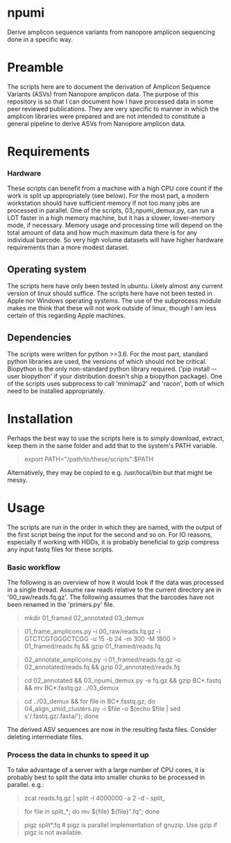 # npumi
Derive amplicon sequence variants from nanopore amplicon sequencing done in a specific way.

# Preamble
The scripts here are to document the derivation of Amplicon Sequence Variants (ASVs) from Nanopore amplicon data. The purpose of this repository is so that I can document how I have processed data in some peer reviewed publications. They are very specific to manner in which the amplicon libraries were prepared and are not intended to constitute a general pipeline to derive ASVs from Nanopore amplicon data.

# Requirements
### Hardware
These scripts can benefit from a machine with a high CPU core count if the work is split up appropriately (see below). For the most part, a modern workstation should have sufficient memory if not too many jobs are processed in parallel. One of the scripts, 03_npumi_demux.py, can run a LOT faster in a high memory machine, but it has a slower, lower-memory mode, if necessary. Memory usage and processing time will depend on the total amount of data and how much maximum data there is for any individual barcode. So very high volume datasets will have higher hardware requirements than a more modest dataset.

## Operating system
The scripts here have only been tested in ubuntu. Likely almost any current version of linux should suffice. The scripts here have not been tested in Apple nor Windows operating systems. The use of the subprocess module makes me think that these will not work outside of linux, though I am less certain of this regarding Apple machines.

## Dependencies
The scripts were written for python >=3.6. For the most part, standard python libraries are used, the versions of which should not be critical. Biopython is the only non-standard python library required. ('pip install --user biopython' if your distribution doesn't ship a biopython package). One of the scripts uses subprocess to call 'minimap2' and 'racon', both of which need to be installed appropriately.
        

# Installation
Perhaps the best way to use the scripts here is to simply download, extract, keep them in the same folder and add that to the system's PATH variable.
> export PATH="/path/to/these/scripts":$PATH

Alternatively, they may be copied to e.g. /usr/local/bin but that might be messy.


# Usage
The scripts are run in the order in which they are named, with the output of the first script being the input for the second and so on. For IO reasons, especially if working with HDDs, it is probably beneficial to gzip compress any input fastq files for these scripts.

### Basic workflow
The following is an overview of how it would look if the data was processed in a single thread.
Assume raw reads relative to the current directory are in '00_raw/reads.fq.gz'.
The following assumes that the barcodes have not been renamed in the 'primers.py' file.
> mkdir 01_framed 02_annotated 03_demux

> 01_frame_amplicons.py -i 00_raw/reads.fq.gz -l GTCTCGTGGGCTCGG -u 15 -b 24 -m 300 -M 1800 > 01_framed/reads.fq && gzip 01_framed/reads.fq

> 02_annotate_amplicons.py -i 01_framed/reads.fq.gz -o 02_annotated/reads.fq && gzip 02_annotated/reads.fq

> cd 02_annotated && 03_npumi_demux.py -e fq.gz && gzip BC*.fastq && mv BC*.fastq.gz ../03_demux

> cd ../03_demux && for file in BC*.fastq.gz; do 04_align_umid_clusters.py -i $file -o $(echo $file | sed s'/\.fastq\.gz/\.fasta/'); done

The derived ASV sequences are now in the resulting fasta files.
Consider deleting intermediate files.


### Process the data in chunks to speed it up
To take advantage of a server with a large number of CPU cores, it is probably best to split the data into smaller chunks to be processed in parallel. e.g.:
> zcat reads.fq.gz | split -l 4000000 -a 2 -d - split_

> for file in split_*; do mv ${file} ${file}".fq"; done

> pigz split*.fq # pigz is parallel implementation of gnuzip. Use gzip if pigz is not available.
